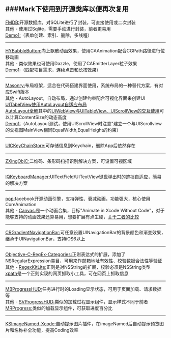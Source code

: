 ###Mark下使用到开源类库以便再次复用
----------------------------------------------------------------------
[FMDB:](https://github.com/ccgus/fmdb)开源数据库，对SQLite进行了封装，可直接使用或二次封装<br>
其他 - 使用过Sqlite，需要手动进行封装，前者更易用<br>
[Demo1:](https://github.com/tangqiaoboy/FmdbSample)（表单创建、索引、删除，多线程）<br>

-----------------------------
[HYBubbleButton:](https://github.com/nathanwhy/HYBubbleButton)向上飘散动画效果，使用CAAnimation配合CGPath路径进行位移动画<br>
其他 - 类似效果也可使用Dazzle，使用了CAEmitterLayer粒子效果<br>
[Demo1:](https://github.com/superleexpert/UIButonAnimation)（匹配项目需求，连续点击和长按效果）<br>

-----------------------------
[Masonry:](https://github.com/SnapKit/Masonry)布局框架，适合在代码搭建界面使用，系统布局的一种替代方案，有对应Swift版本<br>
其他 - AutoLayout，自动布局，通过创建约束配合可视化界面来创建UI<br>
[UITabelView使用AutoLayout自适应布局](http://www.cocoachina.com/ios/20151009/13640.html)<br>
[AutoLayout全解](http://www.jianshu.com/p/683fbcbfb705)其中的[UIWebView与UITableView、UIScrollView的交互使用](http://grayluo.github.io/WeiFocusIo/autolayout/2015/02/01/autolayout4/)可以计算ContentSize的动态高度<br>
[Demo1:](https://github.com/superleexpert/AutoLayoutTest)（AutoLayout测试，使用UIScrollView时注意"建立一个与UIScrollview的父视图MainView相同EqualWidth,EqualHeight的约束）<br>

-----------------------------
[UICKeyChainStore:](https://github.com/kishikawakatsumi/UICKeyChainStore)可存储信息到Keychain，删除App后依然存在<br>

----------------------------------------------------------------------
[ZXingObjC:](https://github.com/TheLevelUp/ZXingObjC)二维码、条形码扫描识别解决方案，可设置可视区域<br>

----------------------------------------------------------------------
[IQKeyboardManager:](https://github.com/hackiftekhar/IQKeyboardManager)UITextField/UITextView键盘弹出时的遮挡自适应，简易的解决方案<br>

----------------------------------------------------------------------
[pop:](https://github.com/facebook/pop)facebook开源动画引擎，支持弹性、衰减动画，功能强大，核心使用CoreAnimation<br>
其他 - [Canvas:](https://github.com/CanvasPod/Canvas)是一个动画合集，目标"Animate in Xcode Without Code"，对于能够支持的动画效果还算易用，想要扩展有点生硬，[关于二者的比较](http://www.cocoachina.com/industry/20140515/8436.html)<br>

----------------------------------------------------------------------
[CRGradientNavigationBar:](https://github.com/chroman/CRGradientNavigationBar)可任意设置UINavigationBar的背景颜色和渐变效果，继承于UINavigationBar，支持iOS6以上<br>

----------------------------------------------------------------------
[Objective-C-RegEx-Categories:](https://github.com/bendytree/Objective-C-RegEx-Categories#introduction)正则表达式的扩展，添加了NSRegularExpression类目，可用来作邮箱地址有效性、校验数据合法性等验证<br>
其他 - [RegexKitLite:](https://github.com/wezm/RegexKitLite)正则是对NSString的扩展，校验必须是NSString类型<br>
[xpath](http://www.cocoachina.com/bbs/read.php?tid-29453-page-1.html)是一个正则实现的网页抓取小工具，可在网页上抓取信息<br>

----------------------------------------------------------------------
[MBProgressHUD:](https://github.com/jdg/MBProgressHUD)任务进行时的Loading显示状态，可用于页面加载、请求数据等<br>
其他 - [SVProgressHUD:](https://github.com/TransitApp/SVProgressHUD)类似的加载过程显示组件，显示样式不同于前者<br>
[MRProgress:](https://github.com/mrackwitz/MRProgress)类似的加载显示组件，可获取进度百分比<br>

----------------------------------------------------------------------
[KSImageNamed-Xcode:](https://github.com/ksuther/KSImageNamed-Xcode)自动提示图片插件，在imageNamed后自动提示预览图片和名称补全功能，提高Coding效率<br>











